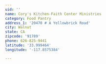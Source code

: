 ```yaml
---
uid: ''
name: Cory's Kitchen-Faith Center Ministries
category: Food Pantry
address_1: '20470 # A Yellowbrick Road'
city: Walnut
state: CA
zipcode: '91789'
phone: 626-825-9441
latitude: '33.999464'
longitude: '-117.8575384'

---
```


